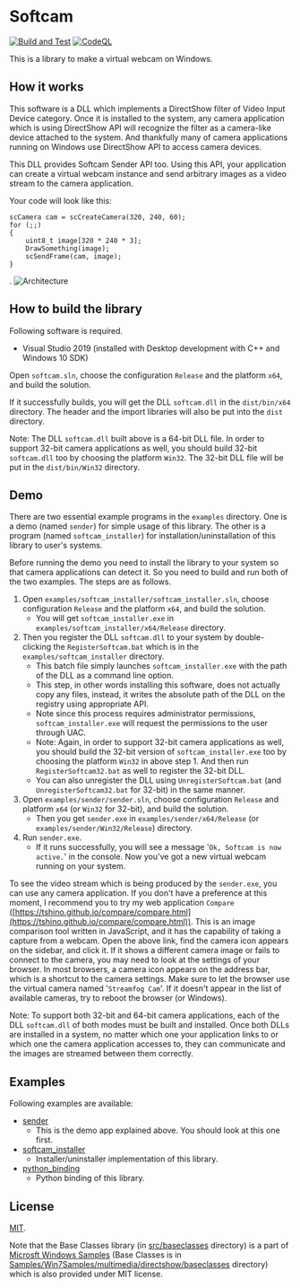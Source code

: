 # Softcam

[![Build and Test](https://github.com/tshino/softcam/actions/workflows/msbuild.yml/badge.svg)](https://github.com/tshino/softcam/actions/workflows/msbuild.yml)
[![CodeQL](https://github.com/tshino/softcam/actions/workflows/codeql-analysis.yml/badge.svg)](https://github.com/tshino/softcam/actions/workflows/codeql-analysis.yml)

This is a library to make a virtual webcam on Windows.


## How it works

This software is a DLL which implements a DirectShow filter of Video Input Device category.
Once it is installed to the system, any camera application which is using DirectShow API will recognize the filter as a camera-like device attached to the system.
And thankfully many of camera applications running on Windows use DirectShow API to access camera devices.

This DLL provides Softcam Sender API too. Using this API, your application can create a virtual webcam instance and send arbitrary images as a video stream to the camera application.

Your code will look like this:

```
scCamera cam = scCreateCamera(320, 240, 60);
for (;;)
{
    uint8_t image[320 * 240 * 3];
    DrawSomething(image);
    scSendFrame(cam, image);
}
```
.
![Architecture](images/softcam_arch.png)


## How to build the library

Following software is required.

- Visual Studio 2019 (installed with Desktop development with C++ and Windows 10 SDK)

Open `softcam.sln`, choose the configuration `Release` and the platform `x64`, and build the solution.

If it successfully builds, you will get the DLL `softcam.dll` in the `dist/bin/x64` directory.
The header and the import libraries will also be put into the `dist` directory.

Note: The DLL `softcam.dll` built above is a 64-bit DLL file. In order to support 32-bit camera applications as well, you should build 32-bit `softcam.dll` too by choosing the platform `Win32`. The 32-bit DLL file will be put in the `dist/bin/Win32` directory.


## Demo

There are two essential example programs in the `examples` directory.
One is a demo (named `sender`) for simple usage of this library.
The other is a program (named `softcam_installer`) for installation/uninstallation of this library to user's systems.

Before running the demo you need to install the library to your system so that camera applications can detect it. So you need to build and run both of the two examples. The steps are as follows.

1. Open `examples/softcam_installer/softcam_installer.sln`, choose configuration `Release` and the platform `x64`, and build the solution.
    - You will get `softcam_installer.exe` in `examples/softcam_installer/x64/Release` directory.
2. Then you register the DLL `softcam.dll` to your system by double-clicking the `RegisterSoftcam.bat` which is in the `examples/softcam_installer` directory.
    - This batch file simply launches `softcam_installer.exe` with the path of the DLL as a command line option.
    - This step, in other words installing this software, does not actually copy any files, instead, it writes the absolute path of the DLL on the registry using appropriate API.
    - Note since this process requires administrator permissions, `softcam_installer.exe` will request the permissions to the user through UAC.
    - Note: Again, in order to support 32-bit camera applications as well, you should build the 32-bit version of `softcam_installer.exe` too by choosing the platform `Win32` in above step 1. And then run `RegisterSoftcam32.bat` as well to register the 32-bit DLL.
    - You can also unregister the DLL using `UnregisterSoftcam.bat` (and `UnregisterSoftcam32.bat` for 32-bit) in the same manner.
3. Open `examples/sender/sender.sln`, choose configuration `Release` and platform `x64` (or `Win32` for 32-bit), and build the solution.
    - Then you get `sender.exe` in `examples/sender/x64/Release` (or `examples/sender/Win32/Release`) directory.
4. Run `sender.exe`.
    - If it runs successfully, you will see a message '`Ok, Softcam is now active.`' in the console. Now you've got a new virtual webcam running on your system.

To see the video stream which is being produced by the `sender.exe`, you can use any camera application. If you don't have a preference at this moment, I recommend you to try my web application `Compare` ([https://tshino.github.io/compare/compare.html](https://tshino.github.io/compare/compare.html)). This is an image comparison tool written in JavaScript, and it has the capability of taking a capture from a webcam. Open the above link, find the camera icon appears on the sidebar, and click it. If it shows a different camera image or fails to connect to the camera, you may need to look at the settings of your browser. In most browsers, a camera icon appears on the address bar, which is a shortcut to the camera settings. Make sure to let the browser use the virtual camera named '`Streamfog Cam`'. If it doesn't appear in the list of available cameras, try to reboot the browser (or Windows).

Note: To support both 32-bit and 64-bit camera applications, each of the DLL `softcam.dll` of both modes must be built and installed. Once both DLLs are installed in a system, no matter which one your application links to or which one the camera application accesses to, they can communicate and the images are streamed between them correctly.


## Examples

Following examples are available:

- [sender](examples/sender/)
    - This is the demo app explained above. You should look at this one first.
- [softcam_installer](examples/softcam_installer/)
    - Installer/uninstaller implementation of this library.
- [python_binding](examples/python_binding/)
    - Python binding of this library.


## License

[MIT](LICENSE).

Note that the Base Classes library (in [src/baseclasses](src/baseclasses) directory) is a part of [Microsft Windows Samples](https://github.com/microsoft/Windows-classic-samples) (Base Classes is in [Samples/Win7Samples/multimedia/directshow/baseclasses](https://github.com/microsoft/Windows-classic-samples/tree/master/Samples/Win7Samples/multimedia/directshow/baseclasses) directory) which is also provided under MIT license.
